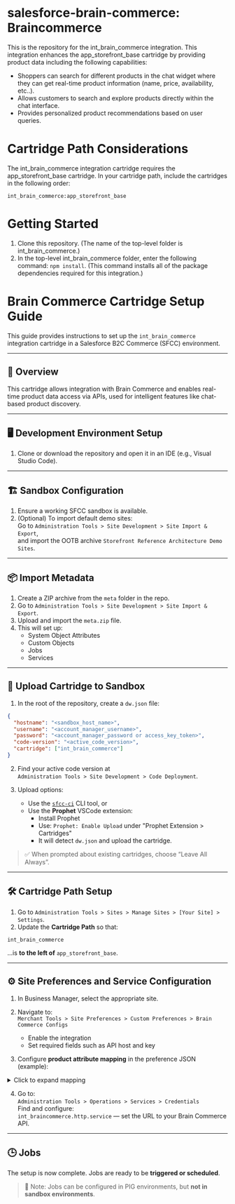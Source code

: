 # salesforce-brain-commerce: Braincommerce

This is the repository for the int_brain_commerce integration. This integration enhances the app\_storefront\_base cartridge by providing product data including the following capabilities:

* Shoppers can search for different products in the chat widget where they can get real-time product information  (name, price, availability, etc..).
* Allows customers to search and explore products directly within the chat interface.
* Provides personalized product recommendations based on user queries.

# Cartridge Path Considerations
The int_brain_commerce integration cartridge requires the app\_storefront\_base cartridge. In your cartridge path, include the cartridges in the following order:

```
int_brain_commerce:app_storefront_base
```

# Getting Started

1. Clone this repository. (The name of the top-level folder is int_brain_commerce.)
2. In the top-level int_brain_commerce folder, enter the following command: `npm install`. (This command installs all of the package dependencies required for this integration.)


# Brain Commerce Cartridge Setup Guide

This guide provides instructions to set up the `int_brain_commerce` integration cartridge in a Salesforce B2C Commerce (SFCC) environment.

---

## 🔧 Overview

This cartridge allows integration with Brain Commerce and enables real-time product data access via APIs, used for intelligent features like chat-based product discovery.

---

## 🖥️ Development Environment Setup

1. Clone or download the repository and open it in an IDE (e.g., Visual Studio Code).

---

## 🏗️ Sandbox Configuration

1. Ensure a working SFCC sandbox is available.
2. (Optional) To import default demo sites:  
   Go to `Administration Tools > Site Development > Site Import & Export`,  
   and import the OOTB archive `Storefront Reference Architecture Demo Sites`.

---

## 📦 Import Metadata

1. Create a ZIP archive from the `meta` folder in the repo.
2. Go to `Administration Tools > Site Development > Site Import & Export`.
3. Upload and import the `meta.zip` file.
4. This will set up:
   - System Object Attributes
   - Custom Objects
   - Jobs
   - Services

---

## 🚀 Upload Cartridge to Sandbox

1. In the root of the repository, create a `dw.json` file:

```json
{
  "hostname": "<sandbox_host_name>",
  "username": "<account_manager_username>",
  "password": "<account_manager_password or access_key_token>",
  "code-version": "<active_code_version>",
  "cartridge": ["int_brain_commerce"]
}
```

2. Find your active code version at  
   `Administration Tools > Site Development > Code Deployment`.

3. Upload options:
   - Use the [`sfcc-ci`](https://github.com/SalesforceCommerceCloud/sfcc-ci) CLI tool, or
   - Use the **Prophet** VSCode extension:
     - Install Prophet
     - Use: `Prophet: Enable Upload` under "Prophet Extension > Cartridges"
     - It will detect `dw.json` and upload the cartridge.

> ✅ When prompted about existing cartridges, choose “Leave All Always”.

---

## 🛠️ Cartridge Path Setup

1. Go to `Administration Tools > Sites > Manage Sites > [Your Site] > Settings`.
2. Update the **Cartridge Path** so that:

```
int_brain_commerce
```

...is **to the left of** `app_storefront_base`.

---

## ⚙️ Site Preferences and Service Configuration

1. In Business Manager, select the appropriate site.
2. Navigate to:  
   `Merchant Tools > Site Preferences > Custom Preferences > Brain Commerce Configs`
   - Enable the integration
   - Set required fields such as API host and key

3. Configure **product attribute mapping** in the preference JSON (example):

<details>
<summary>Click to expand mapping</summary>

```json
{
  "systemAttributes": [
    { "sfccAttr": "ID", "brainCommerceAttr": "sku" },
    { "sfccAttr": "ID", "brainCommerceAttr": "sku_id" },
    { "sfccAttr": "availabilityModel.availabilityStatus", "brainCommerceAttr": "availability" },
    { "sfccAttr": "priceModel.price.currencyCode", "brainCommerceAttr": "currency" },
    { "sfccAttr": "pageTitle", "brainCommerceAttr": "title" },
    { "sfccAttr": "shortDescription.source", "brainCommerceAttr": "description" },
    { "sfccAttr": "brand", "brainCommerceAttr": "brand" },
    { "sfccAttr": "online", "brainCommerceAttr": "product_status" }
  ],
  "customAttributes": [
    { "sfccAttr": "size", "brainCommerceAttr": "size" },
    { "sfccAttr": "color", "brainCommerceAttr": "color" },
    { "sfccAttr": "item_group_id", "brainCommerceAttr": "item_group_id" },
    { "sfccAttr": "gender", "brainCommerceAttr": "gender" },
    { "sfccAttr": "material", "brainCommerceAttr": "material" },
    { "sfccAttr": "pattern", "brainCommerceAttr": "pattern" },
    { "sfccAttr": "system_link", "brainCommerceAttr": "system_link" },
    { "sfccAttr": "model", "brainCommerceAttr": "model" },
    { "sfccAttr": "gtin", "brainCommerceAttr": "gtin" },
    { "sfccAttr": "condition", "brainCommerceAttr": "condition" },
    { "sfccAttr": "adult", "brainCommerceAttr": "adult" },
    { "sfccAttr": "summary_review", "brainCommerceAttr": "summary_review" },
    { "sfccAttr": "internal_id", "brainCommerceAttr": "internal_id", "defaultValue": 0 },
    { "sfccAttr": "rrp", "brainCommerceAttr": "rrp", "defaultValue": 0 },
    { "sfccAttr": "product_weight", "brainCommerceAttr": "product_weight", "defaultValue": 0 },
    { "sfccAttr": "average_rating", "brainCommerceAttr": "average_rating", "defaultValue": 0 }
  ]
}
```

</details>

4. Go to:  
   `Administration Tools > Operations > Services > Credentials`  
   Find and configure:  
   `int_braincommerce.http.service` — set the URL to your Brain Commerce API.

---

## 🕒 Jobs

The setup is now complete. Jobs are ready to be **triggered or scheduled**.

> 📝 Note: Jobs can be configured in PIG environments, but **not in sandbox environments**.